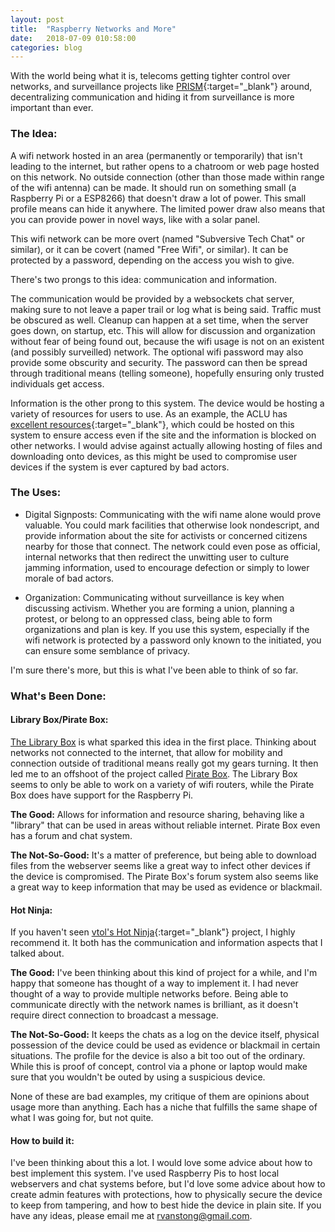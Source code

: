 ```yaml
---
layout: post
title:  "Raspberry Networks and More"
date:   2018-07-09 010:58:00
categories: blog
---
```


With the world being what it is, telecoms getting tighter control over networks, and surveillance projects like [PRISM](https://en.wikipedia.org/wiki/PRISM_(surveillance_program)){:target="_blank"} around, decentralizing communication and hiding it from surveillance is more important than ever.

### The Idea:

A wifi network hosted in an area (permanently or temporarily) that isn't leading to the internet, but rather opens to a chatroom or web page hosted on this network. No outside connection (other than those made within range of the wifi antenna) can be made. It should run on something small (a Raspberry Pi or a ESP8266) that doesn't draw a lot of power. This small profile means can hide it anywhere. The limited power draw also means that you can provide power in novel ways, like with a solar panel.

This wifi network can be more overt (named "Subversive Tech Chat" or similar), or it can be covert (named "Free Wifi", or similar). It can be protected by a password, depending on the access you wish to give.

There's two prongs to this idea: communication and information.

The communication would be provided by a websockets chat server, making sure to not leave a paper trail or log what is being said. Traffic must be obscured as well. Cleanup can happen at a set time, when the server goes down, on startup, etc. This will allow for discussion and organization without fear of being found out, because the wifi usage is not on an existent (and possibly surveilled) network. The optional wifi password may also provide some obscurity and security. The password can then be spread through traditional means (telling someone), hopefully ensuring only trusted individuals get access.

Information is the other prong to this system. The device would be hosting a variety of resources for users to use. As an example, the ACLU has [excellent resources](https://www.aclu.org/know-your-rights/demonstrations-and-protests?redirect=free-speech/know-your-rights-demonstrations-and-protests){:target="_blank"}, which could be hosted on this system to ensure access even if the site and the information is blocked on other networks. I would advise against actually allowing hosting of files and downloading onto devices, as this might be used to compromise user devices if the system is ever captured by bad actors.

### The Uses:

- Digital Signposts: Communicating with the wifi name alone would prove valuable. You could mark facilities that otherwise look nondescript, and provide information about the site for activists or concerned citizens nearby for those that connect. The network could even pose as official, internal networks that then redirect the unwitting user to culture jamming information, used to encourage defection or simply to lower morale of bad actors.

- Organization: Communicating without surveillance is key when discussing activism. Whether you are forming a union, planning a protest, or belong to an oppressed class, being able to form organizations and plan is key. If you use this system, especially if the wifi network is protected by a password only known to the initiated, you can ensure some semblance of privacy.

I'm sure there's more, but this is what I've been able to think of so far.

### What's Been Done:

#### Library Box/Pirate Box:

[The Library Box](http://librarybox.us/hardware.php) is what sparked this idea in the first place. Thinking about networks not connected to the internet, that allow for mobility and connection outside of traditional means really got my gears turning. It then led me to an offshoot of the project called [Pirate Box](https://piratebox.cc/). The Library Box seems to only be able to work on a variety of wifi routers, while the Pirate Box does have support for the Raspberry Pi.

**The Good:** Allows for information and resource sharing, behaving like a "library" that can be used in areas without reliable internet. Pirate Box even has a forum and chat system.

**The Not-So-Good:** It's a matter of preference, but being able to download files from the webserver seems like a great way to infect other devices if the device is compromised. The Pirate Box's forum system also seems like a great way to keep information that may be used as evidence or blackmail.

#### Hot Ninja:
If you haven't seen [vtol's Hot Ninja](https://www.hackster.io/vtol/vtol-hot-ninja-da2cee){:target="_blank"} project, I highly recommend it. It both has the communication and information aspects that I talked about.

**The Good:** I've been thinking about this kind of project for a while, and I'm happy that someone has thought of a way to implement it.  I had never thought of a way to provide multiple networks before. Being able to communicate directly with the network names is brilliant, as it doesn't require direct connection to broadcast a message.

**The Not-So-Good:** It keeps the chats as a log on the device itself, physical possession of the device could be used as evidence or blackmail in certain situations. The profile for the device is also a bit too out of the ordinary. While this is proof of concept, control via a phone or laptop would make sure that you wouldn't be outed by using a suspicious device.

None of these are bad examples, my critique of them are opinions about usage more than anything. Each has a niche that fulfills the same shape of what I was going for, but not quite.

#### How to build it:

I've been thinking about this a lot. I would love some advice about how to best implement this system. I've used Raspberry Pis to host local webservers and chat systems before, but I'd love some advice about how to create admin features with protections, how to physically secure the device to keep from tampering, and how to best hide the device in plain site. If you have any ideas, please email me at rvanstong@gmail.com.